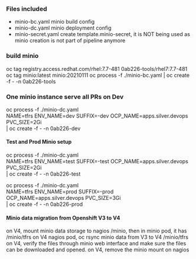 ### Files included

* minio-bc.yaml minio build config
* minio-dc.yaml minio deployment config
* minio-secret.yaml create template.minio-secret, it is NOT being used as minio creation is not part of pipeline anymore

### build minio

oc tag registry.access.redhat.com/rhel:7.7-481 0ab226-tools/rhel7:7.7-481
oc tag minio:latest minio:20210111
oc process -f ./minio-bc.yaml | oc create -f - -n 0ab226-tools


### One minio instance serve all PRs on Dev

oc process -f ./minio-dc.yaml \
NAME=tfrs ENV_NAME=dev SUFFIX=-dev OCP_NAME=apps.silver.devops PVC_SIZE=2Gi \
| oc create -f - -n 0ab226-dev

#### Test and Prod Minio setup

oc process -f ./minio-dc.yaml \
NAME=tfrs ENV_NAME=test SUFFIX=-test OCP_NAME=apps.silver.devops PVC_SIZE=2Gi \
| oc create -f - -n 0ab226-test

oc process -f ./minio-dc.yaml \
NAME=tfrs ENV_NAME=prod SUFFIX=-prod OCP_NAME=apps.silver.devops PVC_SIZE=3Gi \
| oc create -f - -n 0ab226-prod

#### Minio data migration from Openshift V3 to V4

on V4, mount minio data storage to nagios /minio, then in minio pod, it has /minio/tfrs
on V4 nagios pod, oc rsync minio data from V3 to V4 /minio/tfrs
on V4, verify the files through minio web interface and make sure the files can be downloaded and opened.
on V4, remove the minio mount on nagios